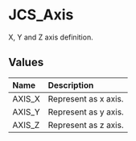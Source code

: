 # JCS_Axis

X, Y and Z axis definition.

## Values

| Name | Description |
|:---|:---|
| AXIS_X | Represent as x axis. |
| AXIS_Y | Represent as y axis. |
| AXIS_Z | Represent as z axis. |
